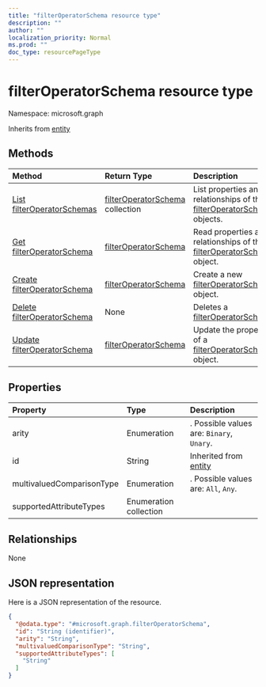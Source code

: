 ```yaml
---
title: "filterOperatorSchema resource type"
description: ""
author: ""
localization_priority: Normal
ms.prod: ""
doc_type: resourcePageType
---
```


# filterOperatorSchema resource type


Namespace: microsoft.graph




Inherits from [entity](../resources/entity.md)

## Methods
|Method|Return Type|Description|
|:---|:---|:---|
|[List filterOperatorSchemas](../api/filteroperatorschema-list.md)|[filterOperatorSchema](../resources/filteroperatorschema.md) collection|List properties and relationships of the [filterOperatorSchema](../resources/filteroperatorschema.md) objects.|
|[Get filterOperatorSchema](../api/filteroperatorschema-get.md)|[filterOperatorSchema](../resources/filteroperatorschema.md)|Read properties and relationships of the [filterOperatorSchema](../resources/filteroperatorschema.md) object.|
|[Create filterOperatorSchema](../api/filteroperatorschema-post-filteroperators.md)|[filterOperatorSchema](../resources/filteroperatorschema.md)|Create a new [filterOperatorSchema](../resources/filteroperatorschema.md) object.|
|[Delete filterOperatorSchema](../api/filteroperatorschema-delete.md)|None|Deletes a [filterOperatorSchema](../resources/filteroperatorschema.md).|
|[Update filterOperatorSchema](../api/filteroperatorschema-update.md)|[filterOperatorSchema](../resources/filteroperatorschema.md)|Update the properties of a [filterOperatorSchema](../resources/filteroperatorschema.md) object.|

## Properties
|Property|Type|Description|
|:---|:---|:---|
|arity|Enumeration|. Possible values are: `Binary`, `Unary`.|
|id|String| Inherited from [entity](../resources/entity.md)|
|multivaluedComparisonType|Enumeration|. Possible values are: `All`, `Any`.|
|supportedAttributeTypes|Enumeration collection||

## Relationships
None

## JSON representation
Here is a JSON representation of the resource.
<!-- {
  "blockType": "resource",
  "keyProperty": "id",
  "@odata.type": "microsoft.graph.filterOperatorSchema",
  "baseType": "microsoft.graph.entity",
  "openType": false
}
-->
``` json
{
  "@odata.type": "#microsoft.graph.filterOperatorSchema",
  "id": "String (identifier)",
  "arity": "String",
  "multivaluedComparisonType": "String",
  "supportedAttributeTypes": [
    "String"
  ]
}
```

